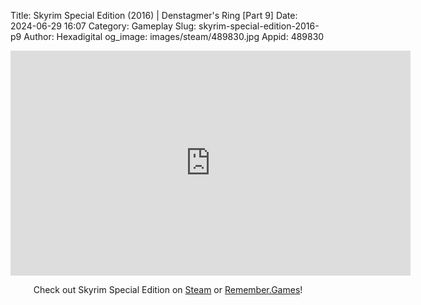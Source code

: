 Title: Skyrim Special Edition (2016) | Denstagmer's Ring [Part 9]
Date: 2024-06-29 16:07
Category: Gameplay
Slug: skyrim-special-edition-2016-p9
Author: Hexadigital
og_image: images/steam/489830.jpg
Appid: 489830

<center><iframe src="https://www.youtube.com/embed/O1bhL72MenU?feature=oembed" allow="accelerometer; autoplay; encrypted-media; gyroscope; picture-in-picture" width="640" height="360" frameborder="0"></iframe>

Check out Skyrim Special Edition on [Steam](https://store.steampowered.com/app/489830/?curator_clanid=34633900) or [Remember.Games](https://remember.games/game/164/the-elder-scrolls-v-skyrim-special-edition/)!</center>